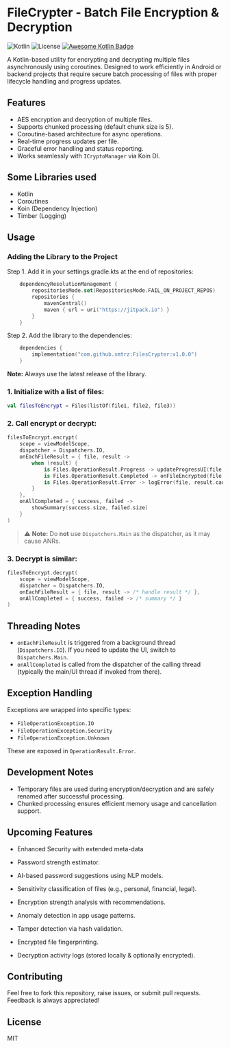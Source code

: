 
# FileCrypter - Batch File Encryption & Decryption
![Kotlin](https://img.shields.io/badge/Kotlin-2.1.10-blue.svg)
![License](https://img.shields.io/github/license/smtrz/FilesCrypter)
[![Awesome Kotlin Badge](https://kotlin.link/awesome-kotlin.svg)](https://github.com/Heapy/awesome-kotlin)

A Kotlin-based utility for encrypting and decrypting multiple files asynchronously using coroutines. Designed to work efficiently in Android or backend projects that require secure batch processing of files with proper lifecycle handling and progress updates.

## Features

- AES encryption and decryption of multiple files.
- Supports chunked processing (default chunk size is 5).
- Coroutine-based architecture for async operations.
- Real-time progress updates per file.
- Graceful error handling and status reporting.
- Works seamlessly with `ICryptoManager` via Koin DI.

## Some Libraries used

- Kotlin
- Coroutines
- Koin (Dependency Injection)
- Timber (Logging)

## Usage
### Adding the Library to the Project

Step 1. Add it in your settings.gradle.kts at the end of repositories:

```kotlin
	dependencyResolutionManagement {
		repositoriesMode.set(RepositoriesMode.FAIL_ON_PROJECT_REPOS)
		repositories {
			mavenCentral()
			maven { url = uri("https://jitpack.io") }
		}
	}

```
Step 2. Add the library to the dependencies:

```kotlin
	dependencies {
		implementation("com.github.smtrz:FilesCrypter:v1.0.0")
	}
```
**Note:** Always use the latest release of the library.

### 1. Initialize with a list of files:

```kotlin
val filesToEncrypt = Files(listOf(file1, file2, file3))
```

### 2. Call encrypt or decrypt:

```kotlin
filesToEncrypt.encrypt(
    scope = viewModelScope,
    dispatcher = Dispatchers.IO,
    onEachFileResult = { file, result ->
        when (result) {
            is Files.OperationResult.Progress -> updateProgressUI(file, result.percent)
            is Files.OperationResult.Completed -> onFileEncrypted(file)
            is Files.OperationResult.Error -> logError(file, result.cause)
        }
    },
    onAllCompleted = { success, failed ->
        showSummary(success.size, failed.size)
    }
)
```

> ⚠️ **Note:** Do **not** use `Dispatchers.Main` as the dispatcher, as it may cause ANRs.

### 3. Decrypt is similar:

```kotlin
filesToEncrypt.decrypt(
    scope = viewModelScope,
    dispatcher = Dispatchers.IO,
    onEachFileResult = { file, result -> /* handle result */ },
    onAllCompleted = { success, failed -> /* summary */ }
)
```

## Threading Notes

- `onEachFileResult` is triggered from a background thread (`Dispatchers.IO`). If you need to update the UI, switch to `Dispatchers.Main`.
- `onAllCompleted` is called from the dispatcher of the calling thread (typically the main/UI thread if invoked from there).

## Exception Handling

Exceptions are wrapped into specific types:
- `FileOperationException.IO`
- `FileOperationException.Security`
- `FileOperationException.Unknown`

These are exposed in `OperationResult.Error`.

## Development Notes

- Temporary files are used during encryption/decryption and are safely renamed after successful processing.
- Chunked processing ensures efficient memory usage and cancellation support.
  
## Upcoming Features

- Enhanced Security with extended meta-data

- Password strength estimator.

- AI-based password suggestions using NLP models.

- Sensitivity classification of files (e.g., personal, financial, legal).

- Encryption strength analysis with recommendations.

- Anomaly detection in app usage patterns.

- Tamper detection via hash validation.

- Encrypted file fingerprinting.

- Decryption activity logs (stored locally & optionally encrypted).


## Contributing

Feel free to fork this repository, raise issues, or submit pull requests. Feedback is always appreciated!

## License

MIT

